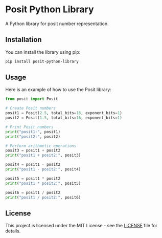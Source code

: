 # Posit Python Library

A Python library for posit number representation.

## Installation

You can install the library using pip:

```bash
pip install posit-python-library
```

## Usage

Here is an example of how to use the Posit library:

```python
from posit import Posit

# Create Posit numbers
posit1 = Posit(2.5, total_bits=16, exponent_bits=1)
posit2 = Posit(1.5, total_bits=16, exponent_bits=1)

# Print Posit numbers
print("posit1:", posit1)
print("posit2:", posit2)

# Perform arithmetic operations
posit3 = posit1 + posit2
print("posit1 + posit2:", posit3)

posit4 = posit1 - posit2
print("posit1 - posit2:", posit4)

posit5 = posit1 * posit2
print("posit1 * posit2:", posit5)

posit6 = posit1 / posit2
print("posit1 / posit2:", posit6)
```

## License

This project is licensed under the MIT License - see the [LICENSE](LICENSE) file for details.
